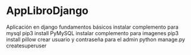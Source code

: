 # AppLibroDjango
Aplicación en django fundamentos básicos
instalar complemento para mysql
pip3 install PyMySQL
instalar complemento para imagenes
pip3 install pillow
crear usuario y contraseña para el admin
python manage.py createsuperuser
